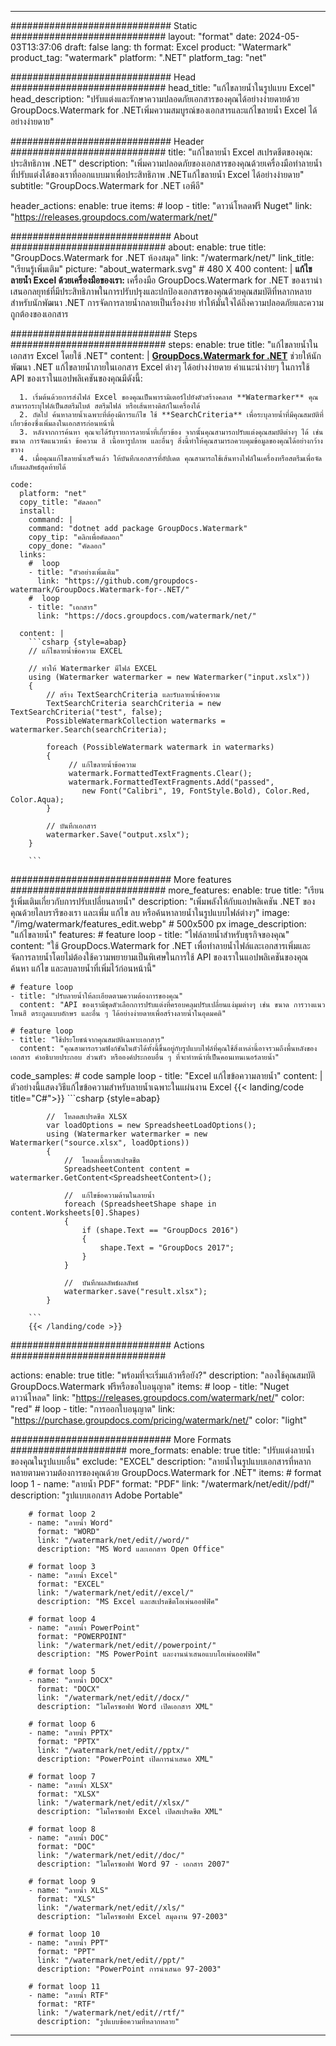 
---
############################# Static ############################
layout: "format"
date:  2024-05-03T13:37:06
draft: false
lang: th
format: Excel
product: "Watermark"
product_tag: "watermark"
platform: ".NET"
platform_tag: "net"

############################# Head ############################
head_title: "แก้ไขลายน้ำในรูปแบบ Excel"
head_description: "ปรับแต่งและรักษาความปลอดภัยเอกสารของคุณได้อย่างง่ายดายด้วย GroupDocs.Watermark for .NETเพิ่มความสมบูรณ์ของเอกสารและแก้ไขลายน้ำ Excel ได้อย่างง่ายดาย"

############################# Header ############################
title: "แก้ไขลายน้ำ Excel สเปรดชีตของคุณ: ประสิทธิภาพ .NET" 
description: "เพิ่มความปลอดภัยของเอกสารของคุณด้วยเครื่องมือทำลายน้ำที่ปรับแต่งได้ของเราที่ออกแบบมาเพื่อประสิทธิภาพ .NETแก้ไขลายน้ำ Excel ได้อย่างง่ายดาย"
subtitle: "GroupDocs.Watermark for .NET เอพีอี" 

header_actions:
  enable: true
  items:
    #  loop
    - title: "ดาวน์โหลดฟรี Nuget"
      link: "https://releases.groupdocs.com/watermark/net/"
      
############################# About ############################
about:
    enable: true
    title: "GroupDocs.Watermark for .NET ห้องสมุด"
    link: "/watermark/net/"
    link_title: "เรียนรู้เพิ่มเติม"
    picture: "about_watermark.svg" # 480 X 400
    content: |
       **แก้ไขลายน้ำ Excel ด้วยเครื่องมือของเรา:** เครื่องมือ GroupDocs.Watermark for .NET ของเรานำเสนอกลยุทธ์ที่มีประสิทธิภาพในการปรับปรุงและปกป้องเอกสารของคุณด้วยคุณสมบัติที่หลากหลายสำหรับนักพัฒนา .NET การจัดการลายน้ำกลายเป็นเรื่องง่าย ทำให้มั่นใจได้ถึงความปลอดภัยและความถูกต้องของเอกสาร

############################# Steps ############################
steps:
    enable: true
    title: "แก้ไขลายน้ำในเอกสาร Excel โดยใช้ .NET"
    content: |
      **[GroupDocs.Watermark for .NET](https://products.groupdocs.com/watermark/net/)** ช่วยให้นักพัฒนา .NET แก้ไขลายน้ำภายในเอกสาร Excel ต่างๆ ได้อย่างง่ายดาย คำแนะนำง่ายๆ ในการใช้ API ของเราในแอปพลิเคชันของคุณมีดังนี้:
      
      1. เริ่มต้นด้วยการส่งไฟล์ Excel ของคุณเป็นพารามิเตอร์ไปยังตัวสร้างคลาส **Watermarker** คุณสามารถระบุไฟล์เป็นสตรีมไบต์ สตรีมไฟล์ หรือเส้นทางดิสก์ในเครื่องได้
      2. ถัดไป ค้นหาลายน้ำเฉพาะที่ต้องมีการแก้ไข ใช้ **SearchCriteria** เพื่อระบุลายน้ำที่มีคุณสมบัติที่เกี่ยวข้องซึ่งเพิ่มลงในเอกสารก่อนหน้านี้
      3. หลังจากการค้นหา คุณจะได้รับรายการลายน้ำที่เกี่ยวข้อง จากนั้นคุณสามารถปรับแต่งคุณสมบัติต่างๆ ได้ เช่น ขนาด การจัดแนวหน้า ข้อความ สี เนื้อหารูปภาพ และอื่นๆ สิ่งนี้ทำให้คุณสามารถควบคุมข้อมูลของคุณได้อย่างกว้างขวาง
      4. เมื่อคุณแก้ไขลายน้ำเสร็จแล้ว ให้บันทึกเอกสารที่อัปเดต คุณสามารถใช้เส้นทางไฟล์ในเครื่องหรือสตรีมเพื่อจัดเก็บผลลัพธ์สุดท้ายได้
   
    code:
      platform: "net"
      copy_title: "คัดลอก"
      install:
        command: |
        command: "dotnet add package GroupDocs.Watermark"
        copy_tip: "คลิกเพื่อคัดลอก"
        copy_done: "คัดลอก"
      links:
        #  loop
        - title: "ตัวอย่างเพิ่มเติม"
          link: "https://github.com/groupdocs-watermark/GroupDocs.Watermark-for-.NET/"
        #  loop
        - title: "เอกสาร"
          link: "https://docs.groupdocs.com/watermark/net/"
          
      content: |
        ```csharp {style=abap}
        // แก้ไขลายน้ำข้อความ EXCEL

        // ทำให้ Watermarker มีไฟล์ EXCEL
        using (Watermarker watermarker = new Watermarker("input.xslx"))
        {
            // สร้าง TextSearchCriteria และรับลายน้ำข้อความ
            TextSearchCriteria searchCriteria = new TextSearchCriteria("test", false);
            PossibleWatermarkCollection watermarks = watermarker.Search(searchCriteria);

            foreach (PossibleWatermark watermark in watermarks)
            {
                 // แก้ไขลายน้ำข้อความ
                 watermark.FormattedTextFragments.Clear();
                 watermark.FormattedTextFragments.Add("passed", 
                    new Font("Calibri", 19, FontStyle.Bold), Color.Red, Color.Aqua);
            }

            // บันทึกเอกสาร
            watermarker.Save("output.xslx");
        }
        
        ```            

############################# More features ############################
more_features:
  enable: true
  title: "เรียนรู้เพิ่มเติมเกี่ยวกับการปรับเปลี่ยนลายน้ำ"
  description: "เพิ่มพลังให้กับแอปพลิเคชัน .NET ของคุณด้วยไลบรารีของเรา และเพิ่ม แก้ไข ลบ หรือค้นหาลายน้ำในรูปแบบไฟล์ต่างๆ"
  image: "/img/watermark/features_edit.webp" # 500x500 px
  image_description: "แก้ไขลายน้ำ"
  features:
    # feature loop
    - title: "ไฟล์ลายน้ำสำหรับธุรกิจของคุณ"
      content: "ใช้ GroupDocs.Watermark for .NET เพื่อทำลายน้ำไฟล์และเอกสารเพิ่มและจัดการลายน้ำโดยไม่ต้องใช้ความพยายามเป็นพิเศษในการใช้ API ของเราในแอปพลิเคชันของคุณค้นหา แก้ไข และลบลายน้ำที่เพิ่มไว้ก่อนหน้านี้"

    # feature loop
    - title: "ปรับลายน้ำให้ละเอียดตามความต้องการของคุณ"
      content: "API ของเรามีชุดตัวเลือกการปรับแต่งที่ครอบคลุมปรับเปลี่ยนแง่มุมต่างๆ เช่น ขนาด การวางแนวโทนสี ตระกูลแบบอักษร และอื่น ๆ ได้อย่างง่ายดายเพื่อสร้างลายน้ำในอุดมคติ"

    # feature loop
    - title: "ใช้ประโยชน์จากคุณสมบัติเฉพาะเอกสาร"
      content: "คุณสามารถรวมฟังก์ชันในตัวได้ทั้งนี้ขึ้นอยู่กับรูปแบบไฟล์ที่คุณใช้สิ่งเหล่านี้อาจรวมถึงพื้นหลังของเอกสาร คำอธิบายประกอบ ส่วนหัว หรือองค์ประกอบอื่น ๆ ที่จะทำหน้าที่เป็นคอนเทนเนอร์ลายน้ำ"
      
  code_samples:
    # code sample loop
    - title: "Excel แก้ไขข้อความลายน้ำ"
      content: |
        ตัวอย่างนี้แสดงวิธีแก้ไขข้อความสำหรับลายน้ำเฉพาะในแผ่นงาน Excel
        {{< landing/code title="C#">}}
        ```csharp {style=abap}
        
            //  โหลดสเปรดชีต XLSX
            var loadOptions = new SpreadsheetLoadOptions();
            using (Watermarker watermarker = new Watermarker("source.xlsx", loadOptions))
            {
                //  โหลดเนื้อหาสเปรดชีต
                SpreadsheetContent content = watermarker.GetContent<SpreadsheetContent>();

                //  แก้ไขข้อความด้านในลายน้ำ
                foreach (SpreadsheetShape shape in content.Worksheets[0].Shapes)
                {
                    if (shape.Text == "GroupDocs 2016")
                    {
                        shape.Text = "GroupDocs 2017";
                    }
                }

                //  บันทึกผลลัพธ์ผลลัพธ์
                watermarker.save("result.xlsx");
            }

        ```
        {{< /landing/code >}}


############################# Actions ############################

actions:
  enable: true
  title: "พร้อมที่จะเริ่มแล้วหรือยัง?"
  description: "ลองใช้คุณสมบัติ GroupDocs.Watermark ฟรีหรือขอใบอนุญาต"
  items:
    #  loop
    - title: "Nuget ดาวน์โหลด"
      link: "https://releases.groupdocs.com/watermark/net/"
      color: "red"
        #  loop
    - title: "การออกใบอนุญาต"
      link: "https://purchase.groupdocs.com/pricing/watermark/net/"
      color: "light"


############################# More Formats #####################
more_formats:
    enable: true
    title: "ปรับแต่งลายน้ำของคุณในรูปแบบอื่น"
    exclude: "EXCEL"
    description: "ลายน้ำในรูปแบบเอกสารที่หลากหลายตามความต้องการของคุณด้วย GroupDocs.Watermark for .NET"
    items: 
        # format loop 1
        - name: "ลายน้ำ PDF"
          format: "PDF"
          link: "/watermark/net/edit//pdf/"
          description: "รูปแบบเอกสาร Adobe Portable"

        # format loop 2
        - name: "ลายน้ำ Word"
          format: "WORD"
          link: "/watermark/net/edit//word/"
          description: "MS Word และเอกสาร Open Office"
          
        # format loop 3
        - name: "ลายน้ำ Excel"
          format: "EXCEL"
          link: "/watermark/net/edit//excel/"
          description: "MS Excel และสเปรดชีตโอเพ่นออฟฟิศ"

        # format loop 4
        - name: "ลายน้ำ PowerPoint"
          format: "POWERPOINT"
          link: "/watermark/net/edit//powerpoint/"
          description: "MS PowerPoint และงานนำเสนอแบบโอเพ่นออฟฟิศ"

        # format loop 5
        - name: "ลายน้ำ DOCX"
          format: "DOCX"
          link: "/watermark/net/edit//docx/"
          description: "ไมโครซอฟท์ Word เปิดเอกสาร XML"
          
        # format loop 6
        - name: "ลายน้ำ PPTX"
          format: "PPTX"
          link: "/watermark/net/edit//pptx/"
          description: "PowerPoint เปิดการนำเสนอ XML"
          
        # format loop 7
        - name: "ลายน้ำ XLSX"
          format: "XLSX"
          link: "/watermark/net/edit//xlsx/"
          description: "ไมโครซอฟท์ Excel เปิดสเปรดชีต XML"

        # format loop 8
        - name: "ลายน้ำ DOC"
          format: "DOC"
          link: "/watermark/net/edit//doc/"
          description: "ไมโครซอฟท์ Word 97 - เอกสาร 2007"

        # format loop 9
        - name: "ลายน้ำ XLS"
          format: "XLS"
          link: "/watermark/net/edit//xls/"
          description: "ไมโครซอฟท์ Excel สมุดงาน 97-2003"

        # format loop 10
        - name: "ลายน้ำ PPT"
          format: "PPT"
          link: "/watermark/net/edit//ppt/"
          description: "PowerPoint การนำเสนอ 97-2003"

        # format loop 11
        - name: "ลายน้ำ RTF"
          format: "RTF"
          link: "/watermark/net/edit//rtf/"
          description: "รูปแบบข้อความที่หลากหลาย"

---